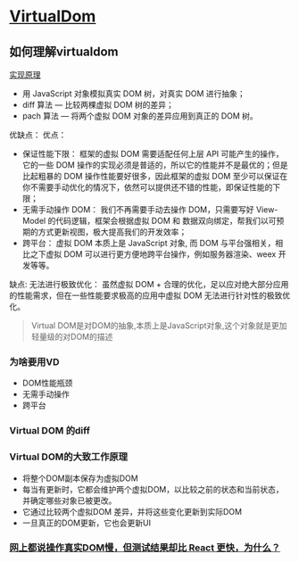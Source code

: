 # [VirtualDom](https://juejin.im/post/5d5d32e251882545e41e655d)

## 如何理解virtualdom

[实现原理](https://juejin.im/post/5d36cc575188257aea108a74#heading-14)

* 用 JavaScript 对象模拟真实 DOM 树，对真实 DOM 进行抽象；
* diff 算法 — 比较两棵虚拟 DOM 树的差异；
* pach 算法 — 将两个虚拟 DOM 对象的差异应用到真正的 DOM 树。

优缺点：
优点：

* 保证性能下限： 框架的虚拟 DOM 需要适配任何上层 API 可能产生的操作，它的一些 DOM 操作的实现必须是普适的，所以它的性能并不是最优的；但是比起粗暴的 DOM 操作性能要好很多，因此框架的虚拟 DOM 至少可以保证在你不需要手动优化的情况下，依然可以提供还不错的性能，即保证性能的下限；
* 无需手动操作 DOM： 我们不再需要手动去操作 DOM，只需要写好 View-Model 的代码逻辑，框架会根据虚拟 DOM 和 数据双向绑定，帮我们以可预期的方式更新视图，极大提高我们的开发效率；
* 跨平台： 虚拟 DOM 本质上是 JavaScript 对象, 而 DOM 与平台强相关，相比之下虚拟 DOM 可以进行更方便地跨平台操作，例如服务器渲染、weex 开发等等。

缺点:
无法进行极致优化： 虽然虚拟 DOM + 合理的优化，足以应对绝大部分应用的性能需求，但在一些性能要求极高的应用中虚拟 DOM 无法进行针对性的极致优化。

> Virtual DOM是对DOM的抽象,本质上是JavaScript对象,这个对象就是更加轻量级的对DOM的描述
### 为啥要用VD
- DOM性能瓶颈
- 无需手动操作
- 跨平台

### Virtual DOM 的diff

### Virtual DOM的大致工作原理
- 将整个DOM副本保存为虚拟DOM
- 每当有更新时，它都会维护两个虚拟DOM，以比较之前的状态和当前状态，并确定哪些对象已被更改。
- 它通过比较两个虚拟DOM 差异，并将这些变化更新到实际DOM
- 一旦真正的DOM更新，它也会更新UI

### [网上都说操作真实DOM慢，但测试结果却比 React 更快，为什么？](https://www.zhihu.com/question/31809713/answer/53544875)
